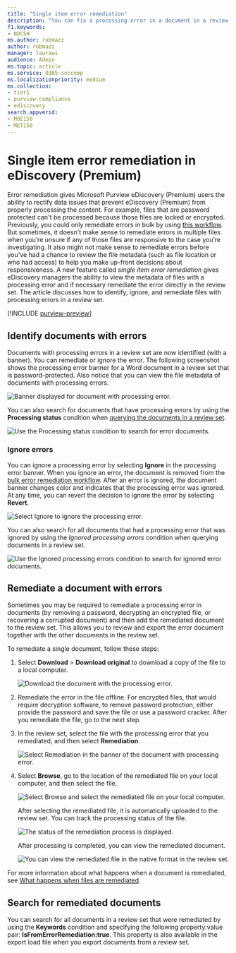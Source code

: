 ```yaml
---
title: "Single item error remediation"
description: "You can fix a processing error in a document in a review set in eDiscovery (Premium) without having to follow the bulk error remediation process."
f1.keywords:
- NOCSH
ms.author: robmazz
author: robmazz
manager: laurawi
audience: Admin
ms.topic: article
ms.service: O365-seccomp
ms.localizationpriority: medium
ms.collection:
- tier1
- purview-compliance
- ediscovery
search.appverid: 
- MOE150
- MET150
---
```


# Single item error remediation in eDiscovery (Premium)

Error remediation gives Microsoft Purview eDiscovery (Premium) users the ability to rectify data issues that prevent eDiscovery (Premium) from properly processing the content. For example, files that are password protected can't be processed because those files are locked or encrypted. Previously, you could only remediate errors in bulk by using [this workflow](ediscovery-error-remediation-when-processing-data.md). But sometimes, it doesn't make sense to remediate errors in multiple files when you’re unsure if any of those files are responsive to the case you’re investigating. It also might not make sense to remediate errors before you’ve had a chance to review the file metadata (such as file location or who had access) to help you make up-front decisions about responsiveness. A new feature called *single item error remediation* gives eDiscovery managers the ability to view the metadata of files with a processing error and if necessary remediate the error directly in the review set. The article discusses how to identify, ignore, and remediate files with processing errors in a review set.

[!INCLUDE [purview-preview](../includes/purview-preview.md)]

## Identify documents with errors

Documents with processing errors in a review set are now identified (with a banner). You can remediate or ignore the error. The following screenshot shows the processing error banner for a Word document in a review set that is password-protected. Also notice that you can view the file metadata of documents with processing errors.

![Banner displayed for document with processing error.](../media/SIERimage1.png)

You can also search for documents that have processing errors by using the **Processing status** condition when [querying the documents in a review set](ediscovery-review-set-search.md).

![Use the Processing status condition to search for error documents.](../media/SIERimage2.png)

### Ignore errors

You can ignore a processing error by selecting **Ignore** in the processing error banner. When you ignore an error, the document is removed from the [bulk error remediation workflow](ediscovery-error-remediation-when-processing-data.md). After an error is ignored, the document banner changes color and indicates that the processing error was ignored. At any time, you can revert the decision to ignore the error by selecting **Revert**.

![Select Ignore to ignore the processing error.](../media/SIERimage3.png)

You can also search for all documents that had a processing error that was ignored by using the *Ignored processing errors* condition when querying documents in a review set.

![Use the Ignored processing errors condition to search for ignored error documents.](../media/SIERimage4.png)

## Remediate a document with errors

Sometimes you may be required to remediate a processing error in documents (by removing a password, decrypting an encrypted file, or recovering a corrupted document) and then add the remediated document to the review set. This allows you to review and export the error document together with the other documents in the review set. 

To remediate a single document, follow these steps:

1. Select **Download** > **Download original** to download a copy of the file to a local computer.

   ![Download the document with the processing error.](../media/SIERimage5.png)

2. Remediate the error in the file offline. For encrypted files, that would require decryption software, to remove password protection, either provide the password and save the file or use a password cracker. After you remediate the file, go to the next step.

3. In the review set, select the file with the processing error that you remediated, and then  select **Remediation**.

   ![Select Remediation in the banner of the document with processing error.](../media/SIERimage6.png)


4. Select **Browse**, go to the location of the remediated file on your local computer, and then select the file.

   ![Select Browse and select the remediated file on your local computer.](../media/SIERimage7.png)

    After selecting the remediated file, it is automatically uploaded to the review set. You can track the processing status of the file.

    ![The status of the remediation process is displayed.](../media/SIERimage8.png)

   After processing is completed, you can view the remediated document.

    ![You can view the remediated file in the native format in the review set.](../media/SIERimage9.png)

For more information about what happens when a document is remediated, see [What happens when files are remediated](ediscovery-error-remediation-when-processing-data.md#what-happens-when-files-are-remediated).

## Search for remediated documents

You can search for all documents in a review set that were remediated by using the **Keywords** condition and specifying the following property:value pair: **IsFromErrorRemediation:true**. This property is also available in the export load file when you export documents from a review set.
